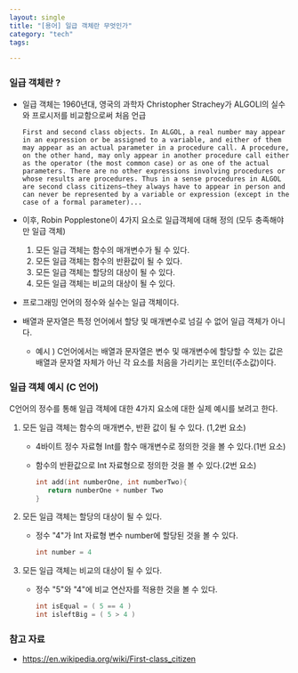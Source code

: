 ```yaml
---
layout: single
title: "[용어] 일급 객체란 무엇인가"
category: "tech"
tags:

---
```


### 일급 객체란 ?

- 일급 객체는 1960년대, 영국의 과학자 Christopher Strachey가 ALGOLl의 실수와 프로시저를 비교함으로써 처음 언급

  ~~~
  First and second class objects. In ALGOL, a real number may appear in an expression or be assigned to a variable, and either of them may appear as an actual parameter in a procedure call. A procedure, on the other hand, may only appear in another procedure call either as the operator (the most common case) or as one of the actual parameters. There are no other expressions involving procedures or whose results are procedures. Thus in a sense procedures in ALGOL are second class citizens—they always have to appear in person and can never be represented by a variable or expression (except in the case of a formal parameter)...
  ~~~

- 이후, Robin Popplestone이 4가지 요소로 일급객체에 대해 정의 (모두 충족해야만 일급 객체)

  1. 모든 일급 객체는 함수의 매개변수가 될 수 있다.
  2. 모든 일급 객체는 함수의 반환값이 될 수 있다.
  3. 모든 일급 객체는 할당의 대상이 될 수 있다.
  4. 모든 일급 객체는 비교의 대상이 될 수 있다.

- 프로그래밍 언어의 정수와 실수는 일급 객체이다.
- 배열과 문자열은 특정 언어에서 할당 및 매개변수로 넘길 수 없어 일급 객체가 아니다.
  - 예시 ) C언어에서는 배열과 문자열은 변수 및 매개변수에 할당할 수 있는 값은 배열과 문자열 자체가 아닌 각 요소를 처음을 가리키는 포인터(주소값)이다. 



### 일급 객체 예시 (C 언어)

C언어의 정수를 통해 일급 객체에 대한 4가지 요소에 대한 실제 예시를 보려고 한다.

1. 모든 일급 객체는 함수의 매개변수, 반환 값이 될 수 있다. (1,2번 요소)

   - 4바이트 정수 자료형 Int를 함수 매개변수로 정의한 것을 볼 수 있다.(1번 요소)

   - 함수의 반환값으로 Int 자료형으로 정의한 것을 볼 수 있다.(2번 요소)

     ~~~c
     int add(int numberOne, int numberTwo){
     	return numberOne + number Two
     }
     ~~~

2. 모든 일급 객체는 할당의 대상이 될 수 있다.

   - 정수 "4"가 Int 자료형 변수 number에 할당된 것을 볼 수 있다.

     ~~~c
     int number = 4
     ~~~

3. 모든 일급 객체는 비교의 대상이 될 수 있다.

   - 정수 "5"와 "4"에 비교 연산자를 적용한 것을 볼 수 있다.

     ~~~c
     int isEqual = ( 5 == 4 )
     int isleftBig = ( 5 > 4 )
     ~~~

     

### 참고 자료

- https://en.wikipedia.org/wiki/First-class_citizen